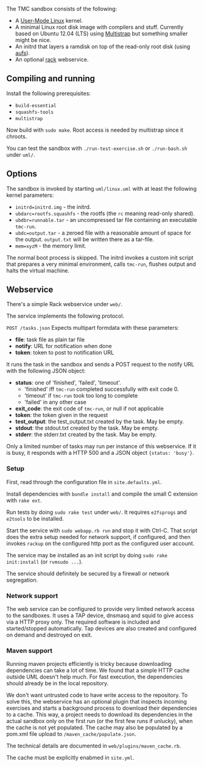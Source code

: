 The TMC sandbox consists of the following:

- A [User-Mode Linux](http://user-mode-linux.sourceforge.net/) kernel.
- A minimal Linux root disk image with compilers and stuff. Currently based on Ubuntu 12.04 (LTS) using [Multistrap](http://wiki.debian.org/Multistrap) but something smaller might be nice.
- An initrd that layers a ramdisk on top of the read-only root disk (using [aufs](http://aufs.sourceforge.net/)).
- An optional [rack](http://rack.rubyforge.org/) webservice.

## Compiling and running ##

Install the following prerequisites:

- `build-essential`
- `squashfs-tools`
- `multistrap`

Now build with `sudo make`. Root access is needed by multistrap since it chroots.

You can test the sandbox with `./run-test-exercise.sh` or `./run-bash.sh` under `uml/`.

## Options ##

The sandbox is invoked by starting `uml/linux.uml` with at least the following kernel parameters:

- `initrd=initrd.img` - the initrd.
- `ubdarc=rootfs.squashfs` - the rootfs (the `rc` meaning read-only shared).
- `ubdbr=runnable.tar` - an uncompressed tar file containing an executable `tmc-run`.
- `ubdc=output.tar` - a zeroed file with a reasonable amount of space for the output. `output.txt` will be written there as a tar-file.
- `mem=xyzM` - the memory limit.

The normal boot process is skipped. The initrd invokes a custom init script that prepares a very minimal environment, calls `tmc-run`, flushes output and halts the virtual machine.

## Webservice ##

There's a simple Rack webservice under `web/`.

The service implements the following protocol.

`POST /tasks.json`
Expects multipart formdata with these parameters:

- **file**: task file as plain tar file
- **notify**: URL for notification when done
- **token**: token to post to notification URL

It runs the task in the sandbox and sends a POST request
to the notify URL with the following JSON object:

- **status**: one of 'finished', 'failed', 'timeout'.
    - 'finished' iff `tmc-run` completed successfully with exit code 0.
    - 'timeout' if `tmc-run` took too long to complete
    - 'failed' in any other case
- **exit_code**: the exit code of `tmc-run`, or null if not applicable
- **token**: the token given in the request
- **test_output**: the test_output.txt created by the task. May be empty.
- **stdout**: the stdout.txt created by the task. May be empty.
- **stderr**: the stderr.txt created by the task. May be empty.

Only a limited number of tasks may run per instance of this webservice.
If it is busy, it responds with a HTTP 500 and a JSON object `{status: 'busy'}`.

### Setup ###

First, read through the configuration file in `site.defaults.yml`.

Install dependencies with `bundle install` and
compile the small C extension with `rake ext`.

Run tests by doing `sudo rake test` under `web/`. It requires `e2fsprogs` and `e2tools` to be installed.

Start the service with `sudo webapp.rb run` and stop it with Ctrl-C.
That script does the extra setup needed for network support, if configured,
and then invokes `rackup` on the configured http port as the configured user account.

The service may be installed as an init script by doing `sudo rake init:install` (or `rvmsudo ...`).

The service should definitely be secured by a firewall or network segregation.

### Network support ###

The web service can be configured to provide very limited network access to the sandboxes.
It uses a TAP device, dnsmasq and squid to give access via a HTTP proxy only.
The required software is included and started/stopped automatically.
Tap devices are also created and configured on demand and destroyed on exit.

### Maven support ###

Running maven projects efficiently is tricky because downloading dependencies
can take a lot of time. We found that a simple HTTP cache outside UML
doesn't help much. For fast execution, the dependencies should already be
in the local repository.

We don't want untrusted code to have write access to the repository.
To solve this, the webservice has an optional plugin
that inspects incoming exercises and starts a background process to
download their dependencies to a cache. This way, a project needs to download
its dependencies in the actual sandbox only on the first run (or the first
few runs if unlucky), when the cache is not yet populated.
The cache may also be populated by a pom.xml file upload to `/maven_cache/populate.json`.

The technical details are documented in `web/plugins/maven_cache.rb`.

The cache must be explicitly enabmed in `site.yml`.

